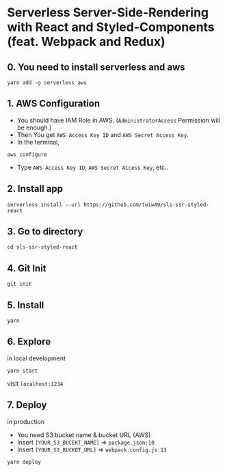 # Serverless Server-Side-Rendering with React and Styled-Components (feat. Webpack and Redux)

## 0. You need to install serverless and aws

```
yarn add -g serverless aws
```

## 1. AWS Configuration

* You should have IAM Role in AWS. (`AdministratorAccess` Permission will be enough.)
* Then You get `AWS Access Key ID` and `AWS Secret Access Key`.
* In the terminal,

```
aws configure
```

* Type `AWS Access Key ID`, `AWS Secret Access Key`, etc..

## 2. Install app

```
serverless install --url https://github.com/twiw49/sls-ssr-styled-react
```

## 3. Go to directory

```
cd sls-ssr-styled-react
```

## 4. Git Init

```
git init
```

## 5. Install

```
yarn
```

## 6. Explore

in local development

```
yarn start
```

visit `localhost:1234`

## 7. Deploy

in production

* You need S3 bucket name & bucket URL (AWS)
* Insert `[YOUR_S3_BUCEKT_NAME]` => `package.json:10`
* Insert `[YOUR_S3_BUCKET_URL]` => `webpack.config.js:13`

```
yarn deploy
```
